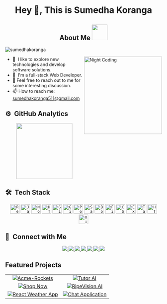 <h1 align='center'>Hey 👋, This is Sumedha Koranga</h1>
<p align = 'center'> 
<h2 align='center'>About Me <img src="https://media.giphy.com/media/v1.Y2lkPTc5MGI3NjExY2VqaGNoNTltb2hlczlpcWRua25rYnd4am9hZ2VsaXpwMnhxZHV1byZlcD12MV9pbnRlcm5hbF9naWZfYnlfaWQmY3Q9cw/WUlplcMpOCEmTGBtBW/giphy.gif" width="50"></h2>
<p align="left"> <img src="https://komarev.com/ghpvc/?username=sumedhakoranga" alt="sumedhakoranga" /> </p>

<img alt="Night Coding" src="https://user-images.githubusercontent.com/74038190/212750155-3ceddfbd-19d3-40a3-87af-8d329c8323c4.gif" align="right" width="250"/>

<!-- - 🔭 I’m currently working on ... -->

- 🌱 &nbsp;I like to explore new technologies and develop software solutions.
- 👯 &nbsp;I'm a full-stack Web Developer.
- 💬&nbsp;Feel free to reach out to me for some interesting discussion.
- 📫 How to reach me: sumedhakoranga511@gmail.com
<!-- - ⚡ Fun fact: -->



## ⚙️ &nbsp;GitHub Analytics

<!--<p align="center">
<a href="https://github.com/sumedhakoranga">
  <img height="180em" src="https://github-readme-stats.vercel.app/api?username=sumedhakoranga&theme=dracula&count_private=true&show_icons=true&include_all_commits=true"/>
</a>
    <img height="180em" src="https://github-readme-stats.vercel.app/api?username=sumedhakoranga&theme=rose_pine&count_private=true&show_icons=true&include_all_commits=true"/>
</p>-->

<div align="center">
  <a href="https://github.com/sumedhakoranga">
	<img height="180em" src="https://github-readme-stats.vercel.app/api?username=sumedhakoranga&theme=rose_pine&count_private=true&show_icons=true&v=1"/>
  </a>
  <!--<img height="180em" src="https://github-readme-stats.vercel.app/api/top-langs/?username=sumedhakoranga&langs_count=10&theme=dracula&hide_border=true&include_all_commits=true&count_private=true&layout=compact"/>-->
</div>

## 🛠 &nbsp;Tech Stack
<div align="center">
	<code><img width="30" src="https://user-images.githubusercontent.com/25181517/183897015-94a058a6-b86e-4e42-a37f-bf92061753e5.png" alt="React" title="React"/></code>
	<code><img width="30" src="https://user-images.githubusercontent.com/25181517/117447155-6a868a00-af3d-11eb-9cfe-245df15c9f3f.png" alt="JavaScript" title="JavaScript"/></code>
	<code><img width="30" src="https://user-images.githubusercontent.com/25181517/183568594-85e280a7-0d7e-4d1a-9028-c8c2209e073c.png" alt="Node.js" title="Node.js"/></code>
	<code><img width="30" src="https://user-images.githubusercontent.com/25181517/192107854-765620d7-f909-4953-a6da-36e1ef69eea6.png" alt="HTTP" title="HTTP"/></code>
	<code><img width="30" src="https://user-images.githubusercontent.com/25181517/192108374-8da61ba1-99ec-41d7-80b8-fb2f7c0a4948.png" alt="GitHub" title="GitHub"/></code>
	<code><img width="30" src="https://user-images.githubusercontent.com/25181517/192108372-f71d70ac-7ae6-4c0d-8395-51d8870c2ef0.png" alt="Git" title="Git"/></code>
	<code><img width="30" src="https://user-images.githubusercontent.com/25181517/192109061-e138ca71-337c-4019-8d42-4792fdaa7128.png" alt="Postman" title="Postman"/></code>
	<code><img width="30" src="https://user-images.githubusercontent.com/25181517/192158956-48192682-23d5-4bfc-9dfb-6511ade346bc.png" alt="Sass" title="Sass"/></code>
	<code><img width="30" src="https://user-images.githubusercontent.com/25181517/183898054-b3d693d4-dafb-4808-a509-bab54cf5de34.png" alt="Bootstrap" title="Bootstrap"/></code>
	<code><img width="30" src="https://user-images.githubusercontent.com/25181517/189716855-2c69ca7a-5149-4647-936d-780610911353.png" alt="Firebase" title="Firebase"/></code>
	<code><img width="30" src="https://user-images.githubusercontent.com/25181517/183898674-75a4a1b1-f960-4ea9-abcb-637170a00a75.png" alt="CSS" title="CSS"/></code>
	<code><img width="30" src="https://user-images.githubusercontent.com/25181517/183859966-a3462d8d-1bc7-4880-b353-e2cbed900ed6.png" alt="Express" title="Express"/></code>
	<code><img width="30" src="https://user-images.githubusercontent.com/25181517/202896760-337261ed-ee92-4979-84c4-d4b829c7355d.png" alt="Tailwind CSS" title="Tailwind CSS"/></code>
	<code><img width="30" src="https://user-images.githubusercontent.com/25181517/192158954-f88b5814-d510-4564-b285-dff7d6400dad.png" alt="HTML" title="HTML"/></code>
	<code><img width="30" src="https://user-images.githubusercontent.com/25181517/192108891-d86b6220-e232-423a-bf5f-90903e6887c3.png" alt="Visual Studio Code" title="Visual Studio Code"/></code>
</div>

## 💭 &nbsp;Connect with Me
<p align='center'>
  <a href="https://sumedha.info/" target='_blank'>
    <img src="https://img.shields.io/badge/-sumedha.info-9d2525?style=flat&logo=Google-Chrome&logoColor=white"/>
  </a>
  <a href="https://www.linkedin.com/in/sumedhakoranga/" target='_blank'>
    <img src="https://img.shields.io/badge/-Sumedha_Koranga-165fa0?style=flat&logo=Linkedin"/>
  </a>
  <a href="mailto:sumedhakoranga511@gmail.com" target='_blank'>
    <img src="https://img.shields.io/badge/-sumedhakoranga511%40gmail.com-c85016?style=flat&logo=Gmail&logoColor=white"/>
  </a>
  <a href="https://github.com/sumedhakoranga" target='_blank'>
    <img src="https://img.shields.io/badge/-Sumedha_Koranga-817979?style=flat&logo=GitHub&logoColor=white"/>
  </a>
  <a href="https://twitter.com/sumedhakoranga" target='_blank'>
    <img src="https://img.shields.io/badge/-sumedhakoranga-272323?style=flat&logo=Twitter&logoColor=white"/>
  </a>
  <a href="https://www.goodreads.com/sumedhakoranga" target='_blank'>
    <img src="https://img.shields.io/badge/-Sumedha_Koranga-cfa218?style=flat&logo=Goodreads&logoColor=white"/>
  </a>
  <a href="https://www.kaggle.com/sumedhakoranga" target='_blank'>
    <img src="https://img.shields.io/badge/-Sumedha_Koranga-71ade3?style=flat&logo=Kaggle&logoColor=black"/>
  </a>
</p>


## Featured Projects
<div align="center">
<table>
  <tr>
    <td align="center">
      <a href="https://github.com/sumedhakoranga/Acme-Rockets">
        <img src="https://github-readme-stats.vercel.app/api/pin/?username=sumedhakoranga&theme=rose_pine&hide_border=true&show_icons=true&repo=Acme-Rockets" alt="Acme-Rockets" />
      </a>
    </td>
    <td align="center">
      <a href="https://github.com/sumedhakoranga/TutorAI">
        <img src="https://github-readme-stats.vercel.app/api/pin/?username=sumedhakoranga&theme=rose_pine&hide_border=true&show_icons=true&repo=TutorAI" alt="Tutor AI" />
      </a>
    </td>
  </tr>
  <tr>
    <td align="center">
      <a href="https://github.com/sumedhakoranga/Sum-luxe">
        <img src="https://github-readme-stats.vercel.app/api/pin/?username=sumedhakoranga&theme=rose_pine&hide_border=true&show_icons=true&repo=Sum-luxe" alt="Shop Now" />
      </a>
    </td>
    <td align="center">
      <a href="https://github.com/sumedhakoranga/RipeVision.AI">
        <img src="https://github-readme-stats.vercel.app/api/pin/?username=sumedhakoranga&theme=rose_pine&hide_border=true&show_icons=true&repo=RipeVision.AI" alt="RipeVision.AI" />
      </a>
    </td>
  </tr>
  <tr>
    <td align="center">
      <a href="https://github.com/sumedhakoranga/weatherapp">
        <img src="https://github-readme-stats.vercel.app/api/pin/?username=sumedhakoranga&theme=rose_pine&hide_border=true&show_icons=true&repo=weatherapp" alt="React Weather App" />
      </a>
    </td>
    <td align="center">
      <a href="https://github.com/sumedhakoranga/CommuniCue">
        <img src="https://github-readme-stats.vercel.app/api/pin/?username=sumedhakoranga&theme=rose_pine&hide_border=true&show_icons=true&repo=CommuniCue" alt="Chat Application" />
      </a>
    </td>
  </tr>
</table>

</div>
